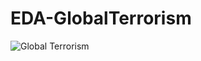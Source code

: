 # EDA-GlobalTerrorism

![Global Terrorism]('https://github.com/Riyal11/EDA-GlobalTerrorism/blob/6dd6544b389d7a8495a61459185179bbdae9165c/stats_2023.jpeg')
